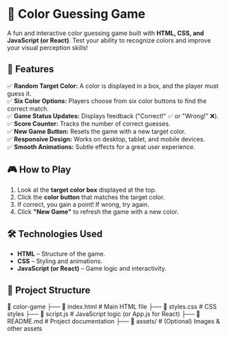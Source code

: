 # 🎨 Color Guessing Game  

A fun and interactive color guessing game built with **HTML, CSS, and JavaScript (or React)**. Test your ability to recognize colors and improve your visual perception skills!  

## 🚀 Features  

✅ **Random Target Color:** A color is displayed in a box, and the player must guess it.  
✅ **Six Color Options:** Players choose from six color buttons to find the correct match.  
✅ **Game Status Updates:** Displays feedback ("Correct!" ✅ or "Wrong!" ❌).  
✅ **Score Counter:** Tracks the number of correct guesses.  
✅ **New Game Button:** Resets the game with a new target color.  
✅ **Responsive Design:** Works on desktop, tablet, and mobile devices.  
✅ **Smooth Animations:** Subtle effects for a great user experience.  

## 🎮 How to Play  

1. Look at the **target color box** displayed at the top.  
2. Click the **color button** that matches the target color.  
3. If correct, you gain a point! If wrong, try again.  
4. Click **"New Game"** to refresh the game with a new color.  

## 🛠️ Technologies Used  

- **HTML** – Structure of the game.  
- **CSS** – Styling and animations.  
- **JavaScript (or React)** – Game logic and interactivity.  

## 📂 Project Structure  

📁 color-game
├── 📄 index.html # Main HTML file
├── 📄 styles.css # CSS styles
├── 📄 script.js # JavaScript logic (or App.js for React)
├── 📄 README.md # Project documentation
├── 📁 assets/ # (Optional) Images & other assets